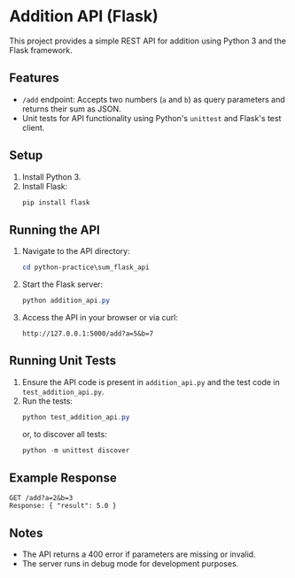 # Addition API (Flask)

This project provides a simple REST API for addition using Python 3 and the Flask framework.

## Features
- `/add` endpoint: Accepts two numbers (`a` and `b`) as query parameters and returns their sum as JSON.
- Unit tests for API functionality using Python's `unittest` and Flask's test client.

## Setup
1. Install Python 3.
2. Install Flask:
   ```powershell
   pip install flask
   ```

## Running the API
1. Navigate to the API directory:
   ```powershell
   cd python-practice\sum_flask_api
   ```
2. Start the Flask server:
   ```powershell
   python addition_api.py
   ```
3. Access the API in your browser or via curl:
   ```
   http://127.0.0.1:5000/add?a=5&b=7
   ```

## Running Unit Tests
1. Ensure the API code is present in `addition_api.py` and the test code in `test_addition_api.py`.
2. Run the tests:
   ```powershell
   python test_addition_api.py
   ```
   or, to discover all tests:
   ```powershell
   python -m unittest discover
   ```

## Example Response
```
GET /add?a=2&b=3
Response: { "result": 5.0 }
```

## Notes
- The API returns a 400 error if parameters are missing or invalid.
- The server runs in debug mode for development purposes.
